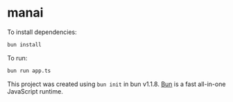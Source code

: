 # manai

To install dependencies:

```bash
bun install
```

To run:

```bash
bun run app.ts
```

This project was created using `bun init` in bun v1.1.8. [Bun](https://bun.sh) is a fast all-in-one JavaScript runtime.
